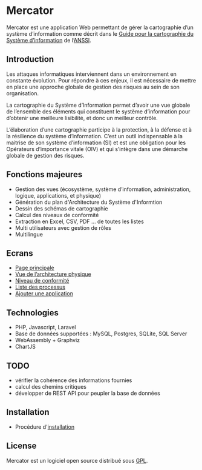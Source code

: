 # Mercator

Mercator est une application Web permettant de gérer la cartographie d’un système d’information 
comme décrit dans le [Guide pour la cartographie du Système d’information](https://www.ssi.gouv.fr/guide/cartographie-du-systeme-dinformation/) de l’[ANSSI](https://www.ssi.gouv.fr/). 

## Introduction

Les attaques informatiques interviennent dans un environnement en constante évolution. 
Pour répondre à ces enjeux, il est nécessaire de mettre en place une approche globale de 
gestion des risques au sein de son organisation. 

La cartographie du Système d’Information permet d’avoir une vue globale de l’ensemble 
des éléments qui constituent le système d’information pour d’obtenir une meilleure lisibilité, 
et donc un meilleur contrôle. 

L’élaboration d’une cartographie participe à la protection, à la défense et à la résilience 
du système d’information. C’est un outil indispensable à la maitrise de son système d’information 
(SI) et est une obligation pour les Opérateurs d’importance vitale (OIV) et qui s’intègre dans une 
démarche globale de gestion des risques.

## Fonctions majeures
- Gestion des vues (écosystème, système d’information, administration, logique, applications, et physique)
- Génération du plan d'Architecture du Système d'Informtion
- Dessin des schémas de cartographie
- Calcul des niveaux de conformité
- Extraction en Excel, CSV, PDF … de toutes les listes
- Multi utilisateurs avec gestion de rôles
- Multilingue

## Ecrans
- [Page principale](http://www.barzin.be/mercator/images/mercator1.png)
- [Vue de l’architecture physique](http://www.barzin.be/mercator/images/mercator2.png)
- [Niveau de conformité](http://www.barzin.be/mercator/images/mercator3.png)
- [Liste des processus](http://www.barzin.be/mercator/images/mercator4.png)
- [Ajouter une application](http://www.barzin.be/mercator/images/mercator5.png)

## Technologies
- PHP, Javascript, Laravel
- Base de données supportées : MySQL, Postgres, SQLite, SQL Server
- WebAssembly + Graphviz
- ChartJS

## TODO
- vérifier la cohérence des informations fournies
- calcul des chemins critiques
- développer de REST API pour peupler la base de données

## Installation

- Procédure d'[installation](https://github.com/dbarzin/mercator/blob/master/INSTALL.md)

## License

Mercator est un logiciel open source distribué sous [GPL](https://www.gnu.org/licenses/licenses.fr.html).


